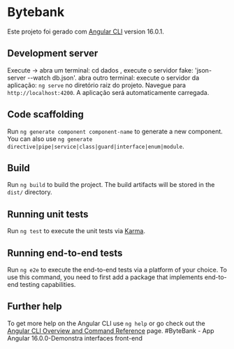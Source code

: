 # Bytebank

Este projeto foi gerado com [Angular CLI](https://github.com/angular/angular-cli) version 16.0.1.

## Development server

Execute -> abra um terminal: cd dados <ENTER>, execute o servidor fake: 'json-server --watch db.json'.
abra outro terminal: execute o servidor da aplicação: `ng serve` no diretório raiz do projeto. Navegue para `http://localhost:4200`. 
  A aplicação será automaticamente carregada.

## Code scaffolding

Run `ng generate component component-name` to generate a new component. You can also use `ng generate directive|pipe|service|class|guard|interface|enum|module`.

## Build

Run `ng build` to build the project. The build artifacts will be stored in the `dist/` directory.

## Running unit tests

Run `ng test` to execute the unit tests via [Karma](https://karma-runner.github.io).

## Running end-to-end tests

Run `ng e2e` to execute the end-to-end tests via a platform of your choice. To use this command, you need to first add a package that implements end-to-end testing capabilities.

## Further help

To get more help on the Angular CLI use `ng help` or go check out the [Angular CLI Overview and Command Reference](https://angular.io/cli) page.
#ByteBank - App Angular 16.0.0-Demonstra interfaces front-end
